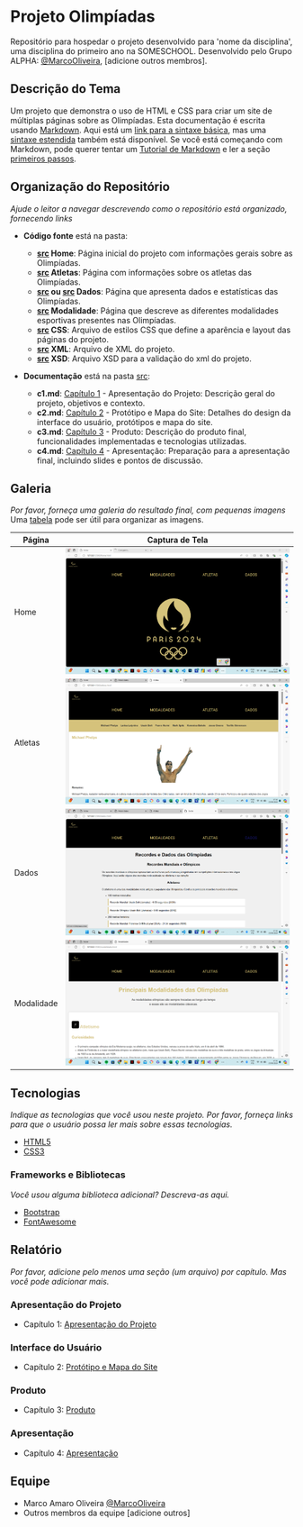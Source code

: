 # Projeto Olimpíadas

Repositório para hospedar o projeto desenvolvido para 'nome da disciplina', uma disciplina do primeiro ano na SOMESCHOOL. Desenvolvido pelo Grupo ALPHA: [@MarcoOliveira](https://github.com/marcoamarooliveira), [adicione outros membros].

## Descrição do Tema

Um projeto que demonstra o uso de HTML e CSS para criar um site de múltiplas páginas sobre as Olimpíadas. Esta documentação é escrita usando [Markdown](https://www.markdownguide.org/). Aqui está um [link para a sintaxe básica](https://www.markdownguide.org/basic-syntax), mas uma [sintaxe estendida](https://www.markdownguide.org/extended-syntax/) também está disponível. Se você está começando com Markdown, pode querer tentar um [Tutorial de Markdown](https://www.markdowntutorial.com/) e ler a seção [primeiros passos](https://www.markdownguide.org/getting-started/).

## Organização do Repositório

_Ajude o leitor a navegar descrevendo como o repositório está organizado, fornecendo links_
* **Código fonte** está na pasta:
  - **[src](home.html) Home**: Página inicial do projeto com informações gerais sobre as Olimpíadas.
  - **[src](Atletas.html) Atletas**: Página com informações sobre os atletas das Olimpíadas.
  - **[src](dados-dom.html) ou [src](Dados.html) Dados**: Página que apresenta dados e estatísticas das Olimpíadas.
  - **[src](Modalidades.html) Modalidade**: Página que descreve as diferentes modalidades esportivas presentes nas Olimpíadas.
  - **[src](CSS) CSS**: Arquivo de estilos CSS que define a aparência e layout das páginas do projeto.
  - **[src](Projeto.xml) XML**: Arquivo de XML do projeto.
  - **[src](Validação.xsd) XSD**: Arquivo XSD para a validação do xml do projeto.

* **Documentação** está na pasta [src](markdown):
  - **c1.md**: [Capítulo 1](c1.md) - Apresentação do Projeto: Descrição geral do projeto, objetivos e contexto.
  - **c2.md**: [Capítulo 2](c2.md) - Protótipo e Mapa do Site: Detalhes do design da interface do usuário, protótipos e mapa do site.
  - **c3.md**: [Capítulo 3](c3.md) - Produto: Descrição do produto final, funcionalidades implementadas e tecnologias utilizadas.
  - **c4.md**: [Capítulo 4](c4.md) - Apresentação: Preparação para a apresentação final, incluindo slides e pontos de discussão.


## Galeria

_Por favor, forneça uma galeria do resultado final, com pequenas imagens_
Uma [tabela](https://www.markdownguide.org/extended-syntax/#tables) pode ser útil para organizar as imagens.

| Página | Captura de Tela |
|--------|-----------------|
| Home | ![Página Home](/IMG/Tela_Home.png) |
| Atletas | ![Página Atletas](/IMG/Tela_Atletas.png) |
| Dados | ![Página Dados](/IMG/Tela_Dados.png) |
| Modalidade | ![Página Modalidade](/IMG/Tele_Modalidades.png) |

## Tecnologias

_Indique as tecnologias que você usou neste projeto. Por favor, forneça links para que o usuário possa ler mais sobre essas tecnologias._
* [HTML5](https://developer.mozilla.org/pt-BR/docs/Web/HTML)
* [CSS3](https://developer.mozilla.org/pt-BR/docs/Web/CSS)

### Frameworks e Bibliotecas

_Você usou alguma biblioteca adicional? Descreva-as aqui._
* [Bootstrap](https://getbootstrap.com/)
* [FontAwesome](https://fontawesome.com/)

## Relatório
_Por favor, adicione pelo menos uma seção (um arquivo) por capítulo. Mas você pode adicionar mais._

### Apresentação do Projeto
* Capítulo 1: [Apresentação do Projeto](doc/c1.md)
### Interface do Usuário
* Capítulo 2: [Protótipo e Mapa do Site](doc/c2.md)
### Produto
* Capítulo 3: [Produto](doc/c3.md)
### Apresentação
* Capítulo 4: [Apresentação](doc/c4.md)

## Equipe
* Marco Amaro Oliveira [@MarcoOliveira](https://github.com/marcoamarooliveira)
* Outros membros da equipe [adicione outros]
